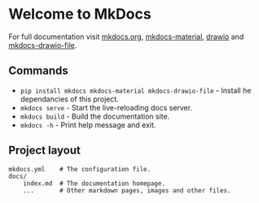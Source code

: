 # Welcome to MkDocs

For full documentation visit [mkdocs.org](https://www.mkdocs.org/getting-started/), [mkdocs-material](https://squidfunk.github.io/mkdocs-material/getting-started/), [drawio](https://www.drawio.com/doc/) and [mkdocs-drawio-file](https://github.com/onixpro/mkdocs-drawio-file).

## Commands

- `pip install mkdocs mkdocs-material mkdocs-drawio-file` - Install he dependancies of this project.
- `mkdocs serve` - Start the live-reloading docs server.
- `mkdocs build` - Build the documentation site.
- `mkdocs -h` - Print help message and exit.

## Project layout

    mkdocs.yml    # The configuration file.
    docs/
        index.md  # The documentation homepage.
        ...       # Other markdown pages, images and other files.
